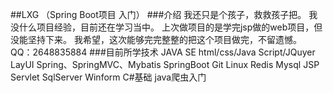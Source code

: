 ##LXG （Spring Boot项目 入门）
###介绍 
    我还只是个孩子，救救孩子把。
    我没什么项目经验，目前还在学习当中。
    上次做项目的是学完jsp做的web项目，但没能坚持下来。
    我希望，这次能够完完整整的把这个项目做完，不留遗憾。
    QQ：2648835884
###目前所学技术
    JAVA SE
    html/css/Java Script/JQuyer
    LayUI
    Spring、SpringMVC、Mybatis
    SpringBoot
    Git
    Linux
    Redis
    Mysql
    JSP
    Servlet
    SqlServer
    Winform
    C#基础
    java爬虫入门